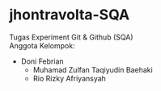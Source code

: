 # jhontravolta-SQA
Tugas Experiment Git & Github (SQA)  
Anggota Kelompok:  
  - Doni Febrian  
	- Muhamad Zulfan Taqiyudin Baehaki  
	- Rio Rizky Afriyansyah  
